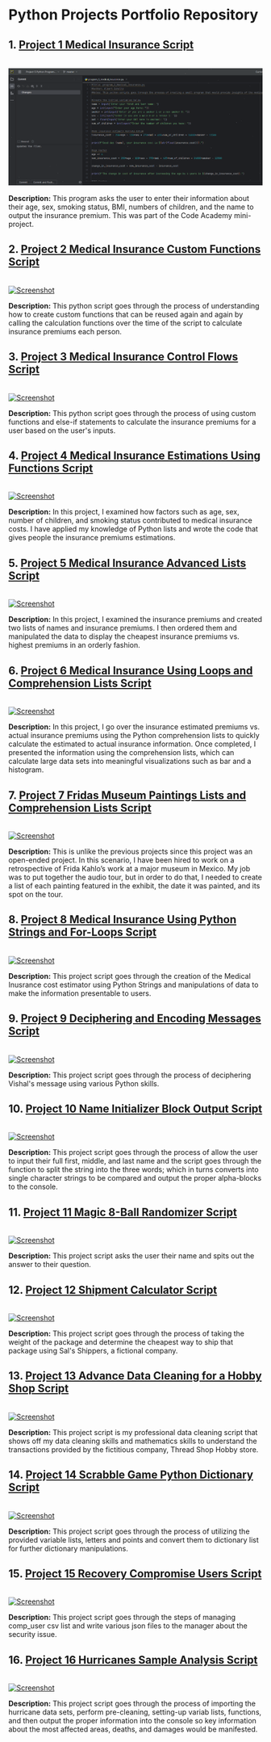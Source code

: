 # Python Projects Portfolio Repository
<h2>1. <a href="https://github.com/absndus/Python_Projects_Portfolio_Repository/blob/main/Project_1_Medical_Insurance.py">Project 1 Medical Insurance Script</a></h2>
<br>
<a href="https://github.com/absndus/Python_Projects_Portfolio_Repository/blob/main/Projects%20Screenshots/Screenshot_Program_2_US_Medical_Insurance_Script.png">
  <img src="https://github.com/absndus/Python_Projects_Portfolio_Repository/blob/main/Projects%20Screenshots/Screenshot_Program_2_US_Medical_Insurance_Script.png" alt="Screenshot">
  </a>
<p><b>Description:</b> This program asks the user to enter their information about their age, sex, smoking status, BMI, numbers of children, and the name to output the insurance premium. This was part of the Code Academy mini-project. 
</p>

<h2> 2. <a href="https://github.com/absndus/Python_Projects_Portfolio_Repository/blob/main/Project_2_Medical_Insurance_Functions.py">Project 2 Medical Insurance Custom Functions Script</a></h2>
<br>
<a href="https://github.com/absndus/Python_Projects_Portfolio_Repository/blob/main/Projects%20Screenshots/Screenshot_Program_2_US_Medical_Insurance_Setup_Coding.png">
  <image src="https://github.com/absndus/Python_Projects_Portfolio_Repository/blob/main/Projects%20Screenshots/Screenshot_Program_2_US_Medical_Insurance_Setup_Coding.png" alt = "Screenshot">
</a>
<p><b>Description:</b> This python script goes through the process of understanding how to create custom functions that can be reused again and again by calling the calculation functions over the time of the script to calculate insurance premiums each person. 
</p>

<h2> 3. <a href="https://github.com/absndus/Python_Projects_Portfolio_Repository/blob/main/Project_3_Medical_Insurance_Control_Flow.py">Project 3 Medical Insurance Control Flows Script</a></h2>
<br>
<a href="https://github.com/absndus/Python_Projects_Portfolio_Repository/blob/main/Projects%20Screenshots/Screenshot_Program_3_US_Medical_Insurance_Decisions.png">
  <image src="https://github.com/absndus/Python_Projects_Portfolio_Repository/blob/main/Projects%20Screenshots/Screenshot_Program_3_US_Medical_Insurance_Decisions.png" alt = "Screenshot">
    </a>
<p><b>Description:</b> This python script goes through the process of using custom functions and else-if statements to calculate the insurance premiums for a user based on the user's inputs.
</p>
  
<h2> 4. <a href="https://github.com/absndus/Python_Projects_Portfolio_Repository/blob/main/Project_4_Medical_Insurance_Estimation.py">Project 4 Medical Insurance Estimations Using Functions Script</a></h2>
<br>
<a href="https://github.com/absndus/Python_Projects_Portfolio_Repository/blob/main/Projects%20Screenshots/Screenshot_Program_4_US_Medical_Insurance_Functions.png">
  <image src="https://github.com/absndus/Python_Projects_Portfolio_Repository/blob/main/Projects%20Screenshots/Screenshot_Program_4_US_Medical_Insurance_Functions.png" alt = "Screenshot">
    </a>
<p><b>Description:</b> In this project, I examined how factors such as age, sex, number of children, and smoking status contributed to medical insurance costs. I have applied my knowledge of Python lists and wrote the code that gives people the insurance premiums estimations.
</p>

<h2> 5. <a href="https://github.com/absndus/Python_Projects_Portfolio_Repository/blob/main/Project_5_Medical_Insurance_Advanced_List.py">Project 5 Medical Insurance Advanced Lists Script</a></h2>
<br>
<a href="https://github.com/absndus/Python_Projects_Portfolio_Repository/blob/main/Projects%20Screenshots/Screenshot_Program_5_US_Medical_Insurance_Lists.png">
  <image src="https://github.com/absndus/Python_Projects_Portfolio_Repository/blob/main/Projects%20Screenshots/Screenshot_Program_5_US_Medical_Insurance_Lists.png" alt = "Screenshot">
  </a>
  <p><b>Description:</b> In this project, I examined the insurance premiums and created two lists of names and insurance premiums. I then ordered them and manipulated the data to display the cheapest insurance premiums vs. highest premiums in an orderly fashion. 
  </p>

<h2> 6. <a href="https://github.com/absndus/Python_Projects_Portfolio_Repository/blob/main/Project_6_Medical_Insurance_Loops_Comp_Lists.py">Project 6 Medical Insurance Using Loops and Comprehension Lists Script</a></h2>
<br>
<a href="https://github.com/absndus/Python_Projects_Portfolio_Repository/blob/main/Projects%20Screenshots/Screenshot_Program_5_US_Medical_Insurance_Lists2.png">
  <image src="https://github.com/absndus/Python_Projects_Portfolio_Repository/blob/main/Projects%20Screenshots/Screenshot_Program_5_US_Medical_Insurance_Lists2.png" alt = "Screenshot"></a>
  <p><b>Description:</b> In this project, I go over the insurance estimated premiums vs. actual insurance premiums using the Python comprehension lists to quickly calculate the estimated to actual insurance information. Once completed, I presented the information using the comprehension lists, which can calculate large data sets into meaningful visualizations such as bar and a histogram. </p>
  
<h2> 7. <a href="https://github.com/absndus/Python_Projects_Portfolio_Repository/blob/main/Project_7_Fridas_Museum_Advanced_Loops.py">Project 7 Fridas Museum Paintings Lists and Comprehension Lists Script</a></h2>
<br>
<a href="https://github.com/absndus/Python_Projects_Portfolio_Repository/blob/main/Projects%20Screenshots/program_7_Fridas_Museum_Screenshot.png">
  <image src="https://github.com/absndus/Python_Projects_Portfolio_Repository/blob/main/Projects%20Screenshots/program_7_Fridas_Museum_Screenshot.png" alt = "Screenshot"></a> 
  <p><b>Description:</b> This is unlike the previous projects since this project was an open-ended project. In this scenario, I have been hired to work on a retrospective of Frida Kahlo’s work at a major museum in Mexico. My job was to put together the audio tour, but in order to do that, I needed to create a list of each painting featured in the exhibit, the date it was painted, and its spot on the tour.

<h2> 8. <a href="https://github.com/absndus/Python_Projects_Portfolio_Repository/blob/main/Project_8_Medical_Insurance_PStrings.py">Project 8 Medical Insurance Using Python Strings and For-Loops Script</a></h2>
<br>
<a href="https://github.com/absndus/Python_Projects_Portfolio_Repository/blob/main/Projects%20Screenshots/Screenshot_Program_8_US_Medical_Insurance_Python_Lists_Loops.png">
  <image src="https://github.com/absndus/Python_Projects_Portfolio_Repository/blob/main/Projects%20Screenshots/Screenshot_Program_8_US_Medical_Insurance_Python_Lists_Loops.png" alt = "Screenshot"></a>
  <p><b>Description:</b> This project script goes through the creation of the Medical Inusrance cost estimator using Python Strings and manipulations of data to make the information presentable to users.</p> 
  
<h2> 9. <a href="https://github.com/absndus/Python_Projects_Portfolio_Repository/blob/main/Project_9_Decipher_Vishal_Message_Challenge.py">Project 9 Deciphering and Encoding Messages Script</a></h2>
<br>
<a href="https://github.com/absndus/Python_Projects_Portfolio_Repository/blob/main/Projects%20Screenshots/Screenshot_Program_9_Deciphering_Vishal_Messages_Encoding.png">
  <image src="https://github.com/absndus/Python_Projects_Portfolio_Repository/blob/main/Projects%20Screenshots/Screenshot_Program_9_Deciphering_Vishal_Messages_Encoding.png" alt = "Screenshot"></a>
  <p><b>Description:</b> This project script goes through the process of deciphering Vishal's message using various Python skills.</p>

<h2> 10. <a href="https://github.com/absndus/Python_Projects_Portfolio_Repository/blob/main/Project_10_Make_Initials.py">Project 10 Name Initializer Block Output Script</a></h2>
<br>
<a href="https://github.com/absndus/Python_Projects_Portfolio_Repository/blob/main/Projects%20Screenshots/Screenshot_Program_10_Name_Alphabet_Block_Initializer.png">
  <image src="https://github.com/absndus/Python_Projects_Portfolio_Repository/blob/main/Projects%20Screenshots/Screenshot_Program_10_Name_Alphabet_Block_Initializer.png" alt = "Screenshot"></a>
  <p><b>Description:</b> This project script goes through the process of allow the user to input their full first, middle, and last name and the script goes through the function to split the string into the three words; which in turns converts into single character strings to be compared and output the proper alpha-blocks to the console.</p>

<h2> 11. <a href="https://github.com/absndus/Python_Projects_Portfolio_Repository/blob/main/Project_11_Magic_8_Ball.py">Project 11 Magic 8-Ball Randomizer Script</a></h2>
<br>
<a href="https://github.com/absndus/Python_Projects_Portfolio_Repository/blob/main/Projects%20Screenshots/Screenshot_Program_11_Magic_8_Ball.png">
  <image src="https://github.com/absndus/Python_Projects_Portfolio_Repository/blob/main/Projects%20Screenshots/Screenshot_Program_11_Magic_8_Ball.png" alt = "Screenshot"></a>
  <p><b>Description:</b> This project script asks the user their name and spits out the answer to their question.</p>

<h2> 12. <a href="https://github.com/absndus/Python_Projects_Portfolio_Repository/blob/main/Project_12_Shipment_Estimation_Calculator.py">Project 12 Shipment Calculator Script</a></h2>
<br>
<a href="https://github.com/absndus/Python_Projects_Portfolio_Repository/blob/main/Projects%20Screenshots/Screenshot_Program_12_Shipment_Calculator.png">
  <image src="https://github.com/absndus/Python_Projects_Portfolio_Repository/blob/main/Projects%20Screenshots/Screenshot_Program_12_Shipment_Calculator.png" alt = "Screenshot"></a>
  <p><b>Description:</b> This project script goes through the process of taking the weight of the package and determine the cheapest way to ship that package using Sal's Shippers, a fictional company.</p>

<h2> 13. <a href="https://github.com/absndus/Python_Projects_Portfolio_Repository/blob/main/Project_13_Data_Cleaning_Advanced_Thread_Shred_Hobby_Shop.py">Project 13 Advance Data Cleaning for a Hobby Shop Script</a></h2>
<br>
<a href="https://github.com/absndus/Python_Projects_Portfolio_Repository/blob/main/Projects%20Screenshots/Screenshot_Program_13_Advanced_Data_Cleaning_Hobby_Shop.png">
  <image src="https://github.com/absndus/Python_Projects_Portfolio_Repository/blob/main/Projects%20Screenshots/Screenshot_Program_13_Advanced_Data_Cleaning_Hobby_Shop.png" alt = "Screenshot"></a>
  <p><b>Description:</b> This project script is my professional data cleaning script that shows off my data cleaning skills and mathematics skills to understand the transactions provided by the fictitious company, Thread Shop Hobby store.</p>

<h2> 14. <a href="https://github.com/absndus/Python_Projects_Portfolio_Repository/blob/main/Project_14_Scrabble_Game_Dictionary.py">Project 14 Scrabble Game Python Dictionary Script</a></h2>
<br>
<a href="https://github.com/absndus/Python_Projects_Portfolio_Repository/blob/main/Projects%20Screenshots/Screenshot_Program_14_Scrabble_Game_Dictionary.png">
  <image src="https://github.com/absndus/Python_Projects_Portfolio_Repository/blob/main/Projects%20Screenshots/Screenshot_Program_14_Scrabble_Game_Dictionary.png" alt="Screenshot"></a>
  <p><b>Description:</b> This project script goes through the process of utilizing the provided variable lists, letters and points and convert them to dictionary list for further dictionary manipulations.</p>
  
<h2> 15. <a href="https://github.com/absndus/Python_Projects_Portfolio_Repository/blob/main/Project_15_Recovery_Comp_Peeps.py">Project 15 Recovery Compromise Users Script</a></h2>
<br>
<a href="https://github.com/absndus/Python_Projects_Portfolio_Repository/blob/main/Projects%20Screenshots/Screenshot_Program_15_Recovery_Comp_Peeps.png">
  <image src="https://github.com/absndus/Python_Projects_Portfolio_Repository/blob/main/Projects%20Screenshots/Screenshot_Program_15_Recovery_Comp_Peeps.png" alt="Screenshot"></a>
  <p><b>Description:</b> This project script goes through the steps of managing comp_user csv list and write various json files to the manager about the security issue.</p>

<h2> 16. <a href="https://github.com/absndus/Python_Projects_Portfolio_Repository/blob/main/Project_16_Hurricane_Analysis.py">Project 16 Hurricanes Sample Analysis Script</a></h2>
<br>
<a href="https://github.com/absndus/Python_Projects_Portfolio_Repository/blob/main/Projects%20Screenshots/Screenshot_Program_16_Hurricanes_Analysis.png">
  <image src="https://github.com/absndus/Python_Projects_Portfolio_Repository/blob/main/Projects%20Screenshots/Screenshot_Program_16_Hurricanes_Analysis.png" alt="Screenshot"></a>
  <p><b>Description:</b> This project script goes through the process of importing the hurricane data sets, perform pre-cleaning, setting-up variab lists, functions, and then output the proper information into the console so key information about the most affected areas, deaths, and damages would be manifested. 
